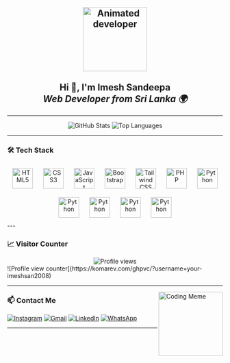 <h2 align="center">
  <img src="https://raw.githubusercontent.com/7oSkaaa/7oSkaaa/main/Images/about_me.gif" height="150" alt="Animated developer" /><br><br>
  Hi 👋, I'm <strong>Imesh Sandeepa</strong><br />
  <em>Web Developer from Sri Lanka 🌍</em>
</h2>

---

<div align="center">

![GitHub Stats](https://github-readme-stats.vercel.app/api?username=imeshsan2008&show_icons=true&count_private=true&theme=dracula&hide_border=false)
![Top Languages](https://github-readme-stats.vercel.app/api/top-langs?username=imeshsan2008&layout=compact&langs_count=6&theme=dracula&hide_border=false)

</div>

---

### 🛠️ Tech Stack
<div align="center"> <img src="https://cdn.jsdelivr.net/gh/devicons/devicon/icons/html5/html5-original.svg" height="48" alt="HTML5" style="margin: 10px;" /> <img src="https://cdn.jsdelivr.net/gh/devicons/devicon/icons/css3/css3-original.svg" height="48" alt="CSS3" style="margin: 10px;" /> <img src="https://cdn.jsdelivr.net/gh/devicons/devicon/icons/javascript/javascript-original.svg" height="48" alt="JavaScript" style="margin: 10px;" /> <img src="https://cdn.jsdelivr.net/gh/devicons/devicon/icons/bootstrap/bootstrap-original.svg" height="48" alt="Bootstrap" style="margin: 10px;" /> <img src="https://upload.wikimedia.org/wikipedia/commons/d/d5/Tailwind_CSS_Logo.svg" height="48" alt="Tailwind CSS" style="margin: 10px;" />

 <img src="https://cdn.jsdelivr.net/gh/devicons/devicon/icons/php/php-original.svg" height="48" alt="PHP" style="margin: 10px;" />
<img src="https://cdn.jsdelivr.net/gh/devicons/devicon/icons/python/python-original.svg" height="48" alt="Python" style="margin: 10px;" />
<img src="https://upload.wikimedia.org/wikipedia/commons/f/f1/CorelDraw_logo.svg" height="48" alt="Python" style="margin: 10px;" />

<img src="https://upload.wikimedia.org/wikipedia/commons/f/fb/Adobe_Illustrator_CC_icon.svg" height="48" alt="Python" style="margin: 10px;" />
<img src="https://upload.wikimedia.org/wikipedia/commons/a/af/Adobe_Photoshop_CC_icon.svg" height="48" alt="Python" style="margin: 10px;" />
<img src="https://imeshsan2008.github.io/assets/images/ligthroom.png" height="48" alt="Python" style="margin: 10px;" />

 </div>
---

### 📈 Visitor Counter

<div align="center">
  <img src="https://profile-counter.glitch.me/imeshsan2008/count.svg" alt="Profile views" />
</div>
![Profile view counter](https://komarev.com/ghpvc/?username=your-imeshsan2008)

---

<img align="right" src="https://i.imgflip.com/65efzo.gif" height="150" alt="Coding Meme" />

### 📫 Contact Me

<div align="left">

[![Instagram](https://img.shields.io/badge/Instagram-E4405F?style=for-the-badge&logo=instagram&logoColor=white)](https://www.instagram.com/imeshsan2008/)
[![Gmail](https://img.shields.io/badge/Gmail-D14836?style=for-the-badge&logo=gmail&logoColor=white)](mailto:imeshbota0@gmail.com)
[![LinkedIn](https://img.shields.io/badge/LinkedIn-0077B5?style=for-the-badge&logo=linkedin&logoColor=white)](https://www.linkedin.com/in/imeshsan2008/)
[![WhatsApp](https://img.shields.io/badge/WhatsApp-25D366?style=for-the-badge&logo=whatsapp&logoColor=white)](https://wa.me/94768902513?text=Hello%20from%20GitHub!)

</div>

---

<br clear="both" />
